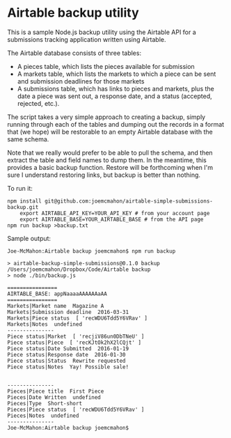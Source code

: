 # Airtable backup utility

This is a sample Node.js backup utility using the Airtable API for a
submissions tracking application written using Airtable.

The Airtable database consists of three tables:
* A pieces table, which lists the pieces available for submission
* A markets table, which lists the markets to which a piece can be sent and
submission deadlines for those markets
* A submissions table, which has links to pieces and markets, plus the date a
piece was sent out, a response date, and a status (accepted, rejected, etc.).

The script takes a very simple approach to creating a backup, simply running
through each of the tables and dumping out the records in a format that (we
hope) will be restorable to an empty Airtable database with the same schema.

Note that we really would prefer to be able to pull the schema, and then
extract the table and field names to dump them. In the meantime, this
provides a basic backup function. Restore will be forthcoming when I'm sure
I understand restoring links, but backup is better than nothing.

To run it:

    npm install git@github.com:joemcmahon/airtable-simple-submissions-backup.git
		export AIRTABLE_API_KEY=YOUR_API_KEY # from your account page
		export AIRTABLE_BASE=YOUR_AIRTABLE_BASE # from the API page
    npm run backup >backup.txt

Sample output:

    Joe-McMahon:Airtable backup joemcmahon$ npm run backup
        
    > airtable-backup-simple-submissions@0.1.0 backup /Users/joemcmahon/Dropbox/Code/Airtable backup
    > node ./bin/backup.js

    ================
    AIRTABLE_BASE: appNaaaaAAAAAAaAA
    ================
    Markets|Market name  Magazine A
    Markets|Submission deadline  2016-03-31
    Markets|Piece status  [ 'recWDU6Tdd5Y6VRav' ]
    Markets|Notes  undefined
    ---------------
    Piece status|Market  [ 'recjiV86un0DbTNeU' ]
    Piece status|Piece  [ 'recKJtOk2hX2lCQjt' ]
    Piece status|Date Submitted  2016-01-19
    Piece status|Response date  2016-01-30
    Piece status|Status  Rewrite requested
    Piece status|Notes  Yay! Possible sale!


    ---------------
    Pieces|Piece title  First Piece
    Pieces|Date Written  undefined
    Pieces|Type  Short-short
    Pieces|Piece status  [ 'recWDU6Tdd5Y6VRav' ]
    Pieces|Notes  undefined
    ---------------
    Joe-McMahon:Airtable backup joemcmahon$ 
